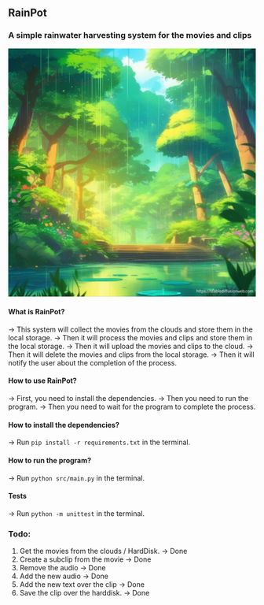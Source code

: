 ## RainPot
### A simple rainwater harvesting system for the movies and clips
![RainPot](./src/rain_pot_prio101/static/illustration.webp)
#### What is RainPot?

-> This system will collect the movies from the clouds and store them in the local storage.
-> Then it will process the movies and clips and store them in the local storage.
-> Then it will upload the movies and clips to the cloud.
-> Then it will delete the movies and clips from the local storage.
-> Then it will notify the user about the completion of the process.

#### How to use RainPot?

-> First, you need to install the dependencies.
-> Then you need to run the program.
-> Then you need to wait for the program to complete the process.

#### How to install the dependencies?

-> Run `pip install -r requirements.txt` in the terminal.


#### How to run the program?

-> Run `python src/main.py` in the terminal.


#### Tests

-> Run `python -m unittest` in the terminal.


### Todo:

1. Get the movies from the clouds / HardDisk. -> Done
2. Create a subclip from the movie -> Done
3. Remove the audio -> Done
4. Add the new audio -> Done
5. Add the new text over the clip -> Done
6. Save the clip over the harddisk. -> Done
